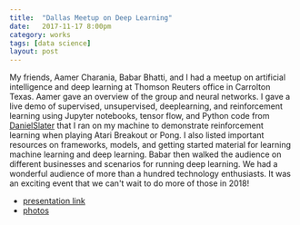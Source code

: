 ```yaml
---
title:  "Dallas Meetup on Deep Learning"
date:   2017-11-17 8:00pm
category: works 
tags: [data science]
layout: post
---
```


My friends, Aamer Charania, Babar Bhatti, and I had a meetup on artificial intelligence and deep learning at Thomson Reuters office in Carrolton Texas.
Aamer gave an overview of the group and neural networks. I gave a live demo of supervised, unsupervised, deeplearning, and reinforcement learning using Jupyter notebooks, tensor flow, and Python code from [DanielSlater](https://github.com/DanielSlater/PythonDeepLearningSamples) that I ran on my machine to demonstrate reinforcement learning when playing Atari Breakout or Pong. I also listed important resources on frameworks, models, and getting started material for learning machine learning and deep learning. Babar then walked the audience on different businesses and scenarios for running deep learning. We had a wonderful audience of more than a hundred technology enthusiasts. It was an exciting event that we can't wait to do more of those in 2018!

- [presentation link](http://bit.ly/2zJ9BVq)
- [photos](https://goo.gl/aTc2QN)
